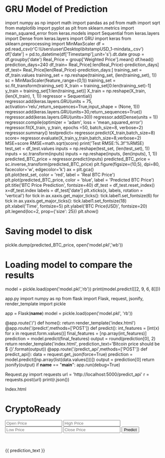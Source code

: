 # GRU Model of Prediction
import numpy as np 
import math
import pandas as pd 
from math import sqrt
from matplotlib import pyplot as plt
from sklearn.metrics import mean_squared_error
from keras.models import Sequential
from keras.layers import Dense
from keras.layers import GRU
import keras
from sklearn.preprocessing import MinMaxScaler
df = pd.read_csv(r'C:\Users\user\Desktop\bitstampUSD_1-mindata_.csv')
df['date'] = pd.to_datetime(df['Timestamp'],unit='s').dt.date
group = df.groupby('date')
Real_Price = group['Weighted Price'].mean()
df.head()
prediction_days=240
df_train= Real_Price[:len(Real_Price)-prediction_days]
df_test= Real_Price[len(Real_Price)-prediction_days:]
training_set = df_train.values
training_set = np.reshape(training_set, (len(training_set), 1))
sc = MinMaxScaler(feature_range=(0,1))
training_set = sc.fit_transform(training_set)
X_train = training_set[0:len(training_set)-1]
y_train = training_set[1:len(training_set)]
X_train = np.reshape(X_train, (len(X_train), 1, 1))
regressor = Sequential()
regressor.add(keras.layers.GRU(units = 75, activation='relu',return_sequences=True,input_shape = (None, 1)))
regressor.add(keras.layers.GRU(units=30,return_sequences=True))
regressor.add(keras.layers.GRU(units=30))
regressor.add(Dense(units = 1))
regressor.compile(optimizer = 'adam', loss = 'mean_squared_error')
regressor.fit(X_train, y_train, epochs =50, batch_size=8, verbose=2)
regressor.summary()
testpredict= regressor.predict(X_train,batch_size=8)
score= regressor.evaluate(X_train,y_train,batch_size=8,verbose=2)
MSE=score
RMSE=math.sqrt(score)
print('Test RMSE:%.3f'%RMSE)
test_set = df_test.values
inputs = np.reshape(test_set, (len(test_set), 1))
inputs = sc.transform(inputs)
inputs = np.reshape(inputs, (len(inputs), 1, 1))
predicted_BTC_price = regressor.predict(inputs)
predicted_BTC_price = sc.inverse_transform(predicted_BTC_price)
plt.figure(figsize=(10,5), dpi=80, facecolor='w', edgecolor='k')
ax = plt.gca()  
plt.plot(test_set, color = 'red', label = 'Real BTC Price')
plt.plot(predicted_BTC_price, color = 'blue', label = 'Predicted BTC Price')
plt.title('BTC Price Prediction', fontsize=40)
df_test = df_test.reset_index()
x=df_test.index
labels = df_test['date']
plt.xticks(x, labels, rotation = 'vertical')
for tick in ax.xaxis.get_major_ticks():
    tick.label1.set_fontsize(6)
for tick in ax.yaxis.get_major_ticks():
    tick.label1.set_fontsize(18)
plt.xlabel('Time', fontsize=5)
plt.ylabel('BTC Price(USD)', fontsize=20)
plt.legend(loc=2, prop={'size': 25})
plt.show()
# Saving model to disk
pickle.dump(predicted_BTC_price, open('model.pkl','wb'))

# Loading model to compare the results
model = pickle.load(open('model.pkl','rb'))
print(model.predict([[2, 9, 6, 8]]))

app.py
import numpy as np
from flask import Flask, request, jsonify, render_template
import pickle

app = Flask(__name__)
model = pickle.load(open('model.pkl', 'rb'))

@app.route('/')
def home():
    return render_template('index.html')
@app.route('/predict',methods=['POST'])
def predict():
    int_features = [int(x) for x in request.form.values()]
    final_features = [np.array(int_features)]
    prediction = model.predict(final_features)
     output = round(prediction[0], 2)
return render_template('index.html', prediction_text='Bitcoin price should be $ {}'.format(output))
@app.route('/predict_api',methods=['POST'])
def predict_api():
    data = request.get_json(force=True)
    prediction = model.predict([np.array(list(data.values()))])
    output = prediction[0]
    return jsonify(output)
if __name__ == "__main__":
    app.run(debug=True)

Request.py
import requests
url = 'http://localhost:5000/predict_api'
r = requests.post(url)
print(r.json())

Index.html
<!DOCTYPE html>
<html >
<!--From https://codepen.io/frytyler/pen/EGdtg-->
<head>
  <meta charset="UTF-8">
  <title>Bitcoin Price Prediction API</title>
  <linkhref='https://fonts.googleapis.com/css?family=Pacifico'rel='stylesheet' type='text/css'>
<linkhref='https://fonts.googleapis.com/css?family=Arimo'rel='stylesheet' type='text/css'>
<linkhref='https://fonts.googleapis.com/css?family=Hind:300'rel='stylesheet' type='text/css'>
<linkhref='https://fonts.googleapis.com/css?family=Open+Sans+Condensed:300' rel='stylesheet' type='text/css'>
<link rel="stylesheet" href="{{ url_for('static', filename='css/style.css') }}">
  </head>
<body>
 <div class="login">
	<h1>CryptoReady</h1>
  <!-- Main Input For Receiving Query to our ML -->
    <form action="{{ url_for('predict')}}"method="post">
    	<input type="text" name="Open Price" placeholder="Open Price" required="required" />
        <input type="text" name="High Price" placeholder="High Price" required="required" />
<input type="text" name="Low Price" placeholder="Low Price" required="required" />
		<input type="text" name="Close Price" placeholder="Close Price" required="required" />
<button type="submit" class="btn btn-primary btn-block btn-large">Predict</button>
    </form>
   <br>
   <br>
   {{ prediction_text }}
 </div>
</body>
</html>








